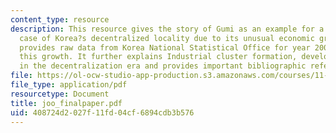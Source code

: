 ```yaml
---
content_type: resource
description: This resource gives the story of Gumi as an example for a rare successful
  case of Korea?s decentralized locality due to its unusual economic growth. it also
  provides raw data from Korea National Statistical Office for year 2000 to reflect
  this growth. It further explains Industrial cluster formation, development, Gumi
  in the decentralization era and provides important bibliographic references.
file: https://ol-ocw-studio-app-production.s3.amazonaws.com/courses/11-489-the-growth-and-spatial-structure-of-cities-fall-2005/408724d2027f11fd04cf6894cdb3b576_joo_finalpaper.pdf
file_type: application/pdf
resourcetype: Document
title: joo_finalpaper.pdf
uid: 408724d2-027f-11fd-04cf-6894cdb3b576
---
```

